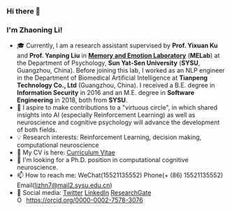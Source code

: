 ### Hi there 👋

<!--
**Das-Boot/Das-Boot** is a ✨ _special_ ✨ repository because its `README.md` (this file) appears on your GitHub profile.
-->

### I'm Zhaoning Li!

- :mortar_board: Currently, I am a research assistant supervised by **Prof. Yixuan Ku** and **Prof. Yanping Liu** in [**Memory and Emotion Laboratory**](https://sysumelab.com) (**MELab**) at the Department of Psychology, **Sun Yat-Sen University** (**SYSU**, Guangzhou, China). Before joining this lab, I worked as an NLP engineer in the Department of Biomedical Artificial Intelligence at **Tianpeng Technology Co., Ltd** (Guangzhou, China). I received a B.E. degree in **Information Security** in 2016 and an M.E. degree in **Software Engineering** in 2018, both from **SYSU**.
- :high_brightness: I aspire to make contributions to a "virtuous circle", in which shared insights into AI (especially Reinforcement Learning) as well as neuroscience and cognitive psychology will advance the development of both fields. 
- :bulb: Research interests: Reinforcement Learning, decision making, computational neuroscience
- 🌱 My CV is here: [Curriculum Vitae](https://github.com/Das-Boot/Das-Boot/blob/main/CV-Zhaoning%20Li.pdf)
- 🔭 I'm looking for a Ph.D. position in computational cognitive neuroscience.
- 📫 How to reach me: WeChat(15521135552) Phone(+ (86) 15521135552) Email(lizhn7@mail2.sysu.edu.cn) 
- :key: Social media: [Twitter](https://twitter.com/lizhn7) [LinkedIn](https://www.linkedin.com/in/zhaoning-li-b82bb1136/) [ResearchGate](https://www.researchgate.net/profile/Zhaoning_Li2) <div itemscope itemtype="https://schema.org/Person"><a itemprop="sameAs" content="https://orcid.org/0000-0002-7578-3076" href="https://orcid.org/0000-0002-7578-3076" target="orcid.widget" rel="me noopener noreferrer" style="vertical-align:top;"><img src="https://orcid.org/sites/default/files/images/orcid_16x16.png" style="width:1em;margin-right:.5em;" alt="ORCID iD icon">https://orcid.org/0000-0002-7578-3076</a></div>
